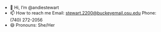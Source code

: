 - 👋 Hi, I’m @andiestewart
- 📫 How to reach me Email: stewart.2200@buckeyemail.osu.edu   Phone: (740) 272-2056
- 😄 Pronouns: She/Her
